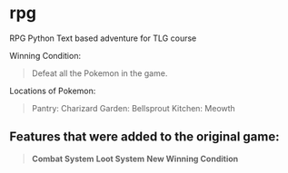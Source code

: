 # rpg
RPG Python Text based adventure for TLG course

Winning Condition: 
> Defeat all the Pokemon in the game.

Locations of Pokemon:
> Pantry: Charizard
> Garden: Bellsprout
> Kitchen: Meowth

## Features that were added to the original game: 
  > **Combat System**
  > **Loot System**
  > **New Winning Condition**
